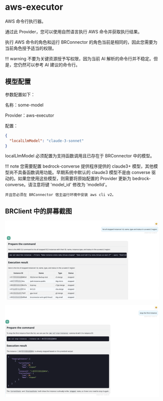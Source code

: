 # aws-executor

AWS 命令行执行器。

通过此 Provider，您可以使用自然语言执行 AWS 命令​​并获取执行结果。

执行 AWS 命令​​的角色和运行 BRConnector 的角色当前是相同的，因此您需要为当前角色授予适当的权限。

!!! warning
    不要为关键资源授予写权限，因为当前 AI 解析的命令行并不稳定。但是，您仍然可以参考 AI 建议的命令行。

## 模型配置

参数配置如下：

名称：some-model

Provider：aws-executor

配置：

```json
{
  "localLlmModel": "claude-3-sonnet"
}
```

localLlmModel 必须配置为支持函数调用且已存在于 BRConnector 中的模型。

!!! note
    您需要配置 bedrock-converse 提供程序提供的 claude3+ 模型，其他模型尚不具备函数调用功能。早期系统中默认的 claude3 模型不是由 converse 驱动的。如果您使用这些模型，则需要将原始配置的 Provider 更新为 bedrock-converse。请注意将键 'model_id' 修改为 'modelId'。

    并且您必须在 BRConnector 宿主运行环境中安装 aws cli v2。

## BRClient 中的屏幕截图

![sampe executor 1](./screenshots/aws-exec-1.png)

![sampe executor 2](./screenshots/aws-exec-2.png)
